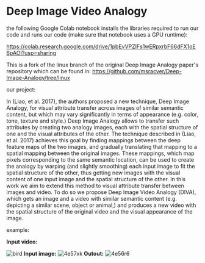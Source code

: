 

# Deep Image Video Analogy
the following Google Colab notebook installs the libraries required to run our code and runs our code (make sure that notebook uses a GPU runtime):

https://colab.research.google.com/drive/1pbEvVPZIFs1wERpxrbF66dFX1oE6pAOI?usp=sharing

This is a fork of the linux branch of the original Deep Image Analogy paper's repository which can be found in:
https://github.com/msracver/Deep-Image-Analogy/tree/linux

our project:

In (Liao, et al. 2017), the authors proposed a new technique, Deep Image Analogy, for visual attribute transfer across images of similar semantic content, but which may vary significantly in terms of appearance (e.g. color, tone, texture and style.) Deep Image Analogy allows to transfer such attributes by creating two analogy images, each with the spatial structure of one and the visual attributes of the other.
The technique described in (Liao, et al. 2017) achieves this goal by finding mappings between the deep feature maps of the two images, and gradually translating that mapping to a spatial mapping between the original images. These mappings, which map pixels corresponding to the same semantic location, can be used to create the analogy by warping (and slightly smoothing) each input image to fit the spatial structure of the other, thus getting new images with the visual content of one input image and the spatial structure of the other.
In this work we aim to extend this method to visual attribute transfer between images and video. To do so we propose Deep Image Video Analogy (DIVA), which gets an image and a video with similar semantic content (e.g. depicting a similar scene, object or animal,) and produces a new video with the spatial structure of the original video and the visual appearance of the image.

example:

<b>Input video:</b>

<img src="https://i.ibb.co/Y0CHLWp/bird.jpg" alt="bird" border="0" />
<b>Input image:</b>

<img src="https://i.ibb.co/6BCWQbp/4e57xk.gif" alt="4e57xk" border="0" />
<b>Outout:</b>

<img src="https://i.ibb.co/3v2GGn2/4e56r6.gif" alt="4e56r6" border="0" />
